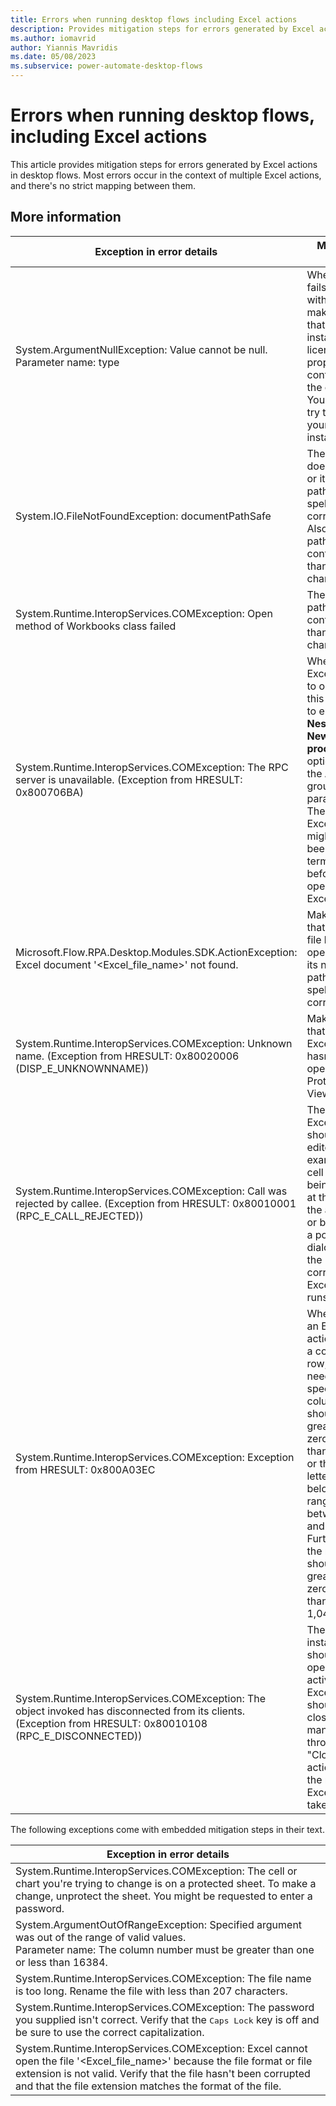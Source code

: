 ```yaml
---
title: Errors when running desktop flows including Excel actions
description: Provides mitigation steps for errors generated by Excel actions in desktop flows.
ms.author: iomavrid
author: Yiannis Mavridis
ms.date: 05/08/2023
ms.subservice: power-automate-desktop-flows
---
```

# Errors when running desktop flows, including Excel actions

This article provides mitigation steps for errors generated by Excel actions in desktop flows. Most errors occur in the context of multiple Excel actions, and there's no strict mapping between them.

## More information

|Exception in error details|Mitigation steps|
|---|---|
|System.ArgumentNullException: Value cannot be null.</br>Parameter name: type|When Excel fails to open with this error, make sure that Excel is installed, licensed, and properly configured on the computer. You can also try to repair your Office installation.|
|System.IO.FileNotFoundException: documentPathSafe|The Excel file doesn't exist, or its name or path isn't spelled correctly. Also, the file path shouldn't contain more than 255 characters.|
|System.Runtime.InteropServices.COMException: Open method of Workbooks class failed|The Excel file path shouldn't contain more than 255 characters.|
|System.Runtime.InteropServices.COMException: The RPC server is unavailable. (Exception from HRESULT: 0x800706BA)|When an Excel file fails to open with this error, try to enable the **Nest under a New Excel process** option under the **Advanced** group of parameters. The existing Excel process might have been terminated before opening this Excel file.|
|Microsoft.Flow.RPA.Desktop.Modules.SDK.ActionException: Excel document '<Excel_file_name>' not found.|Make sure that the Excel file has been opened and its name or path has been spelled correctly.|
|System.Runtime.InteropServices.COMException: Unknown name. (Exception from HRESULT: 0x80020006 (DISP_E_UNKNOWNNAME))|Make sure that the target Excel file hasn't been opened in Protected View.|
|System.Runtime.InteropServices.COMException: Call was rejected by callee. (Exception from HRESULT: 0x80010001 (RPC_E_CALL_REJECTED))|The target Excel file shouldn't be edited (for example, a cell is actively being edited at the time of the action run) or blocked by a pop-up dialog when the corresponding Excel action runs.|
|System.Runtime.InteropServices.COMException: Exception from HRESULT: 0x800A03EC|When using an Excel action where a column, a row, or both need to be specified, the column index should be greater than zero and less than 16,385, or the column letter should belong to the range between A and XFD. Furthermore, the row index should be greater than zero and less than 1,048,577.|
|System.Runtime.InteropServices.COMException: The object invoked has disconnected from its clients. (Exception from HRESULT: 0x80010108 (RPC_E_DISCONNECTED))|The Excel instance should be open and active, so the Excel file shouldn't be closed manually or through the "Close Excel" action before the rest of the Excel actions take place.|

The following exceptions come with embedded mitigation steps in their text.

|Exception in error details|
|---|
|System.Runtime.InteropServices.COMException: The cell or chart you're trying to change is on a protected sheet. To make a change, unprotect the sheet. You might be requested to enter a password.|
|System.ArgumentOutOfRangeException: Specified argument was out of the range of valid values.</br>Parameter name: The column number must be greater than one or less than 16384.|
|System.Runtime.InteropServices.COMException: The file name is too long. Rename the file with less than 207 characters.|
|System.Runtime.InteropServices.COMException: The password you supplied isn't correct. Verify that the <kbd>Caps Lock</kbd> key is off and be sure to use the correct capitalization.|
|System.Runtime.InteropServices.COMException: Excel cannot open the file '<Excel_file_name>' because the file format or file extension is not valid. Verify that the file hasn't been corrupted and that the file extension matches the format of the file.|
